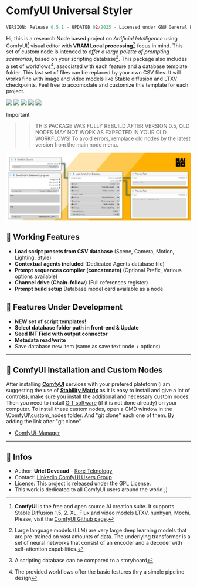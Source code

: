 # ComfyUI Universal Styler
```py
VERSION: Release 0.5.1 - UPDATED 02/2025 - Licensed under GNU General Public License v3.0
```
Hi, this is a research Node based project on *Artificial Intelligence* using ComfyUI[^1] visual editor with **VRAM Local processing**[^2] focus in mind. This set of custom node is intended to *offer a large palette of prompting scenrarios*, based on your scripting database[^3]. This package also includes a set of workflows[^4], associated with each feature and a database template folder. This last set of files can be replaced by your own CSV files. It will works fine with image and video models like Stable diffusion and LTXV checkpoints. Feel free to accomodate and customize this template for each project.

<img src="https://img.shields.io/badge/ComfyUI-0.2.3+-c11b3f" /> <img src="https://img.shields.io/badge/Image-Video-c9c9c9" /> <img src="https://img.shields.io/badge/Windows-11-purple" /> <img src="https://img.shields.io/badge/Python-3.10-blue" /> <img src="https://img.shields.io/badge/CAN-X.1567D-949565" />

> [!IMPORTANT]
>>> THIS PACKAGE WAS FULLY REBUILD AFTER VERSION 0.5,
>> OLD NODES MAY NOT WORK AS EXPECTED IN YOUR OLD WORKFLOWS! To avoid errors, remplace old nodes by the latest version from the main node menu.

<img alt="mockup" src="/MEDIA/screen_node_03.png">

## :radio_button: Working Features

- **Load script presets from CSV database** (Scene, Camera, Motion, Lighting, Style)
- **Contextual agents included** (Dedicated Agents database file)
- **Prompt sequences compiler (concatenate)** (Optional Prefix, Various options available)
- **Channel drive (Chain-follow)** (Full references register)
- **Prompt build setup** Database model card available as a node

## :radio_button: Features Under Development

- **NEW set of script templates!**
- **Select database folder path in front-end & Update**
- **Seed INT Field with output connector**
- **Metadata read/write**
- Save database new item (same as save text node + options)

---

## :radio_button: ComfyUI Installation and Custom Nodes

After installing [**ComfyUI**](https://github.com/comfyanonymous/ComfyUI) services with your prefered plateform (i am suggesting the use of [**Stability Matrix**](https://github.com/LykosAI/StabilityMatrix) as it is easy to install and give a lot of controls), make sure you install the additional and necessary custom nodes. Then you need to install [GIT software](https://git-scm.com/) (if it is not done already) on your computer. To install these custom nodes, open a CMD window in the \ComfyUI\custom_nodes folder. And "git clone" each one of them. By adding the link after "git clone".

- [ComfyUi-Manager](https://github.com/ltdrdata/ComfyUI-Manager)

---

## :radio_button: Infos

* Author: **Uriel Deveaud** - [Kore Teknology](https://github.com/KoreTeknology)
* Contact: [Linkedin ComfyUI Users Group](https://www.linkedin.com/groups/13109092/)
* License: This project is released under the GPL License.
* This work is dedicated to all ComfyUI users around the world ;)

[^1]: **ComfyUI** is the free and open source AI creation suite. It supports Stable Diffusion 1.5, 2. XL, Flux and video models LTXV, hunhyan, Mochi. Please, visit the [ComfyUI Github page](https://github.com/comfyanonymous/ComfyUI).

[^2]: Large language models (LLM) are very large deep learning models that are pre-trained on vast amounts of data. The underlying transformer is a set of neural networks that consist of an encoder and a decoder with self-attention capabilities.

[^3]: A scripting database can be compared to a storyboard

[^4]: The provided workflows offer the basic festures thry a simple pipeline design
